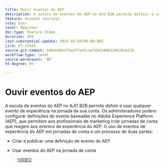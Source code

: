 ```yaml
---
title: Ouvir eventos do AEP
description: A escuta de eventos do AEP no AJO B2B permite definir e usar qualquer evento de experiência na jornada da sua conta.
feature: Account Journeys
role: User
level: Beginner
doc-type: Feature Video
duration: 450
last-substantial-update: 2025-03-03T00:00:00Z
jira: KT-17443
source-git-commit: bdb6b90247da37fee5caafdb6300632d439ab21b
workflow-type: tm+mt
source-wordcount: '95'
ht-degree: 0%

---
```



# Ouvir eventos do AEP

A escuta de eventos do AEP no AJO B2B permite definir e usar qualquer evento de experiência na jornada da sua conta. Os administradores podem configurar definições de evento baseadas no Adobe Experience Platform (AEP), que permitem aos profissionais de marketing criar jornadas de conta que reagem aos eventos de experiência do AEP. O uso de eventos de experiência do AEP em jornadas de conta é um processo de duas partes:

* Criar e publicar uma definição de evento do AEP

* Usar eventos do AEP na jornada de conta

>[!VIDEO](https://video.tv.adobe.com/v/3448637/?learn=on&enablevpops)
